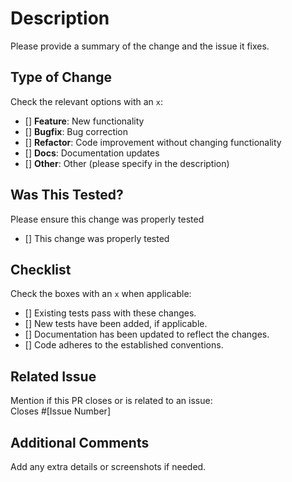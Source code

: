# Description

Please provide a summary of the change and the issue it fixes.

## Type of Change

Check the relevant options with an `x`:

-   [] **Feature**: New functionality
-   [] **Bugfix**: Bug correction
-   [] **Refactor**: Code improvement without changing functionality
-   [] **Docs**: Documentation updates
-   [] **Other**: Other (please specify in the description)

## Was This Tested?

Please ensure this change was properly tested

-   [] This change was properly tested

## Checklist

Check the boxes with an `x` when applicable:

-   [] Existing tests pass with these changes.
-   [] New tests have been added, if applicable.
-   [] Documentation has been updated to reflect the changes.
-   [] Code adheres to the established conventions.

## Related Issue

Mention if this PR closes or is related to an issue:  
Closes #[Issue Number]

## Additional Comments

Add any extra details or screenshots if needed.
